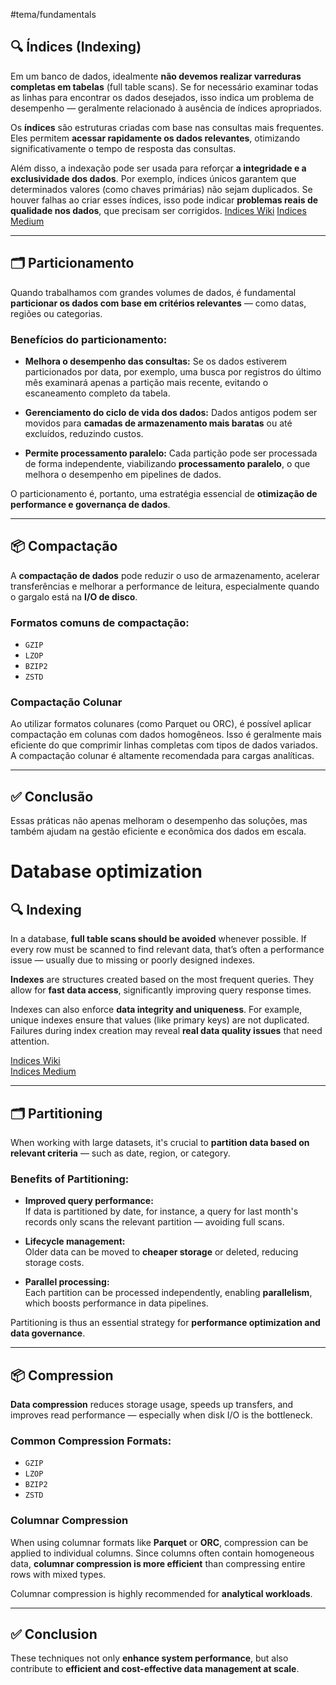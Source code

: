 #tema/fundamentals  

## 🔍 Índices (Indexing)

Em um banco de dados, idealmente **não devemos realizar varreduras completas em tabelas** (full table scans). Se for necessário examinar todas as linhas para encontrar os dados desejados, isso indica um problema de desempenho — geralmente relacionado à ausência de índices apropriados.

Os **índices** são estruturas criadas com base nas consultas mais frequentes. Eles permitem **acessar rapidamente os dados relevantes**, otimizando significativamente o tempo de resposta das consultas.

Além disso, a indexação pode ser usada para reforçar **a integridade e a exclusividade dos dados**. Por exemplo, índices únicos garantem que determinados valores (como chaves primárias) não sejam duplicados. Se houver falhas ao criar esses índices, isso pode indicar **problemas reais de qualidade nos dados**, que precisam ser corrigidos.
[Indices Wiki](https://pt.wikipedia.org/wiki/%C3%8Dndice_(estruturas_de_dados))
[Indices Medium](https://medium.com/big-data-blog/otimizando-consultas-com-%C3%ADndices-em-bases-de-dados-7ff0f231689d)

---
## 🗂️ Particionamento

Quando trabalhamos com grandes volumes de dados, é fundamental **particionar os dados com base em critérios relevantes** — como datas, regiões ou categorias.

### Benefícios do particionamento:

- **Melhora o desempenho das consultas:** Se os dados estiverem particionados por data, por exemplo, uma busca por registros do último mês examinará apenas a partição mais recente, evitando o escaneamento completo da tabela.
  
- **Gerenciamento do ciclo de vida dos dados:** Dados antigos podem ser movidos para **camadas de armazenamento mais baratas** ou até excluídos, reduzindo custos.

- **Permite processamento paralelo:** Cada partição pode ser processada de forma independente, viabilizando **processamento paralelo**, o que melhora o desempenho em pipelines de dados.

O particionamento é, portanto, uma estratégia essencial de **otimização de performance e governança de dados**.

---
## 📦 Compactação

A **compactação de dados** pode reduzir o uso de armazenamento, acelerar transferências e melhorar a performance de leitura, especialmente quando o gargalo está na **I/O de disco**.

### Formatos comuns de compactação:
- `GZIP`
- `LZOP`
- `BZIP2`
- `ZSTD`
### Compactação Colunar

Ao utilizar formatos colunares (como Parquet ou ORC), é possível aplicar compactação em colunas com dados homogêneos. Isso é geralmente mais eficiente do que comprimir linhas completas com tipos de dados variados. A compactação colunar é altamente recomendada para cargas analíticas.

---
## ✅ Conclusão

Essas práticas não apenas melhoram o desempenho das soluções, mas também ajudam na gestão eficiente e econômica dos dados em escala.

# Database optimization
## 🔍 Indexing

In a database, **full table scans should be avoided** whenever possible. If every row must be scanned to find relevant data, that’s often a performance issue — usually due to missing or poorly designed indexes.

**Indexes** are structures created based on the most frequent queries. They allow for **fast data access**, significantly improving query response times.

Indexes can also enforce **data integrity and uniqueness**. For example, unique indexes ensure that values (like primary keys) are not duplicated. Failures during index creation may reveal **real data quality issues** that need attention.

[Indices Wiki](https://en.wikipedia.org/wiki/Index_(database))  
[Indices Medium](https://medium.com/big-data-blog/optimizing-queries-with-indexes-in-databases-7ff0f231689d)

---

## 🗂️ Partitioning

When working with large datasets, it's crucial to **partition data based on relevant criteria** — such as date, region, or category.

### Benefits of Partitioning:

- **Improved query performance:**  
  If data is partitioned by date, for instance, a query for last month's records only scans the relevant partition — avoiding full scans.

- **Lifecycle management:**  
  Older data can be moved to **cheaper storage** or deleted, reducing storage costs.

- **Parallel processing:**  
  Each partition can be processed independently, enabling **parallelism**, which boosts performance in data pipelines.

Partitioning is thus an essential strategy for **performance optimization and data governance**.

---

## 📦 Compression

**Data compression** reduces storage usage, speeds up transfers, and improves read performance — especially when disk I/O is the bottleneck.

### Common Compression Formats:
- `GZIP`
- `LZOP`
- `BZIP2`
- `ZSTD`

### Columnar Compression

When using columnar formats like **Parquet** or **ORC**, compression can be applied to individual columns. Since columns often contain homogeneous data, **columnar compression is more efficient** than compressing entire rows with mixed types.

Columnar compression is highly recommended for **analytical workloads**.

---

## ✅ Conclusion

These techniques not only **enhance system performance**, but also contribute to **efficient and cost-effective data management at scale**.
